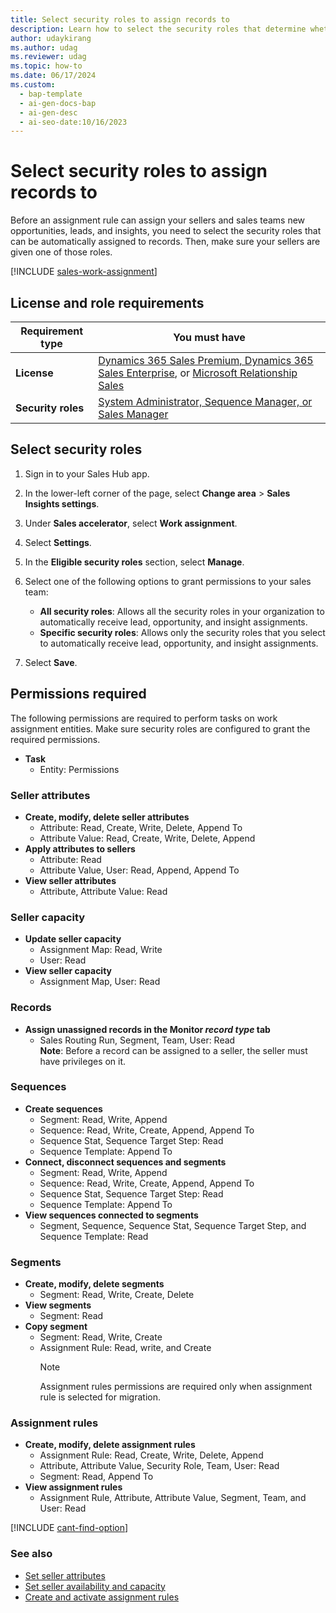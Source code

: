 ```yaml
---
title: Select security roles to assign records to
description: Learn how to select the security roles that determine whether assignment rules can automatically assign your sales team to leads, opportunities, and insights in Dynamics 365 Sales.
author: udaykirang
ms.author: udag
ms.reviewer: udag
ms.topic: how-to
ms.date: 06/17/2024
ms.custom:
  - bap-template
  - ai-gen-docs-bap
  - ai-gen-desc
  - ai-seo-date:10/16/2023
---
```


# Select security roles to assign records to

Before an assignment rule can assign your sellers and sales teams new opportunities, leads, and insights, you need to select the security roles that can be automatically assigned to records. Then, make sure your sellers are given one of those roles.

[!INCLUDE [sales-work-assignment](../includes/sales-work-assignment.md)]

## License and role requirements

| Requirement type | You must have |
|-----------------------|---------|
| **License** | [Dynamics 365 Sales Premium, Dynamics 365 Sales Enterprise](https://dynamics.microsoft.com/sales/pricing/), or [Microsoft Relationship Sales](https://dynamics.microsoft.com/en-in/sales/relationship-sales/) |
| **Security roles** | [System Administrator, Sequence Manager, or Sales Manager](security-roles-for-sales.md) |

## Select security roles

1. Sign in to your Sales Hub app.

1. In the lower-left corner of the page, select **Change area** > **Sales Insights settings**.

1. Under **Sales accelerator**, select **Work assignment**.

1. Select **Settings**.

1. In the **Eligible security roles** section, select **Manage**.

1. Select one of the following options to grant permissions to your sales team:

    - **All security roles**: Allows all the security roles in your organization to automatically receive lead, opportunity, and insight assignments.
    - **Specific security roles**: Allows only the security roles that you select to automatically receive lead, opportunity, and insight assignments.

1. Select **Save**.

## Permissions required

The following permissions are required to perform tasks on work assignment entities. Make sure security roles are configured to grant the required permissions.

- **Task**  
  - Entity: Permissions

### Seller attributes

- **Create, modify, delete seller attributes**
  - Attribute: Read, Create, Write, Delete, Append To
  - Attribute Value: Read, Create, Write, Delete, Append
- **Apply attributes to sellers**
  - Attribute: Read
  - Attribute Value, User: Read, Append, Append To
- **View seller attributes**
  - Attribute, Attribute Value: Read

### Seller capacity

- **Update seller capacity**
  - Assignment Map: Read, Write
  - User: Read
- **View seller capacity**
  - Assignment Map, User: Read

### Records

- **Assign unassigned records in the **Monitor *record type*** tab**
  - Sales Routing Run, Segment, Team, User: Read  
    **Note**: Before a record can be assigned to a seller, the seller must have privileges on it.

### Sequences

- **Create sequences**
  - Segment: Read, Write, Append
  - Sequence: Read, Write, Create, Append, Append To
  - Sequence Stat, Sequence Target Step: Read
  - Sequence Template: Append To
- **Connect, disconnect sequences and segments**
  - Segment: Read, Write, Append
  - Sequence: Read, Write, Create, Append, Append To
  - Sequence Stat, Sequence Target Step: Read
  - Sequence Template: Append To
- **View sequences connected to segments**
  - Segment, Sequence, Sequence Stat, Sequence Target Step, and Sequence Template: Read

### Segments

- **Create, modify, delete segments**
  - Segment: Read, Write, Create, Delete
- **View segments**
  - Segment: Read
- **Copy segment**
  - Segment: Read, Write, Create
  - Assignment Rule: Read, write, and Create
    >[!NOTE]
    >Assignment rules permissions are required only when assignment rule is selected for migration.
  
### Assignment rules

- **Create, modify, delete assignment rules**
  - Assignment Rule: Read, Create, Write, Delete, Append
  - Attribute, Attribute Value, Security Role, Team, User: Read
  - Segment: Read, Append To
- **View assignment rules**
  - Assignment Rule, Attribute, Attribute Value, Segment, Team, and User: Read

[!INCLUDE [cant-find-option](../includes/cant-find-option.md)]

### See also

- [Set seller attributes](./wa-manage-seller-attributes.md)
- [Set seller availability and capacity](./wa-manage-seller-availability.md)
- [Create and activate assignment rules](wa-create-and-activate-assignment-rule.md)
